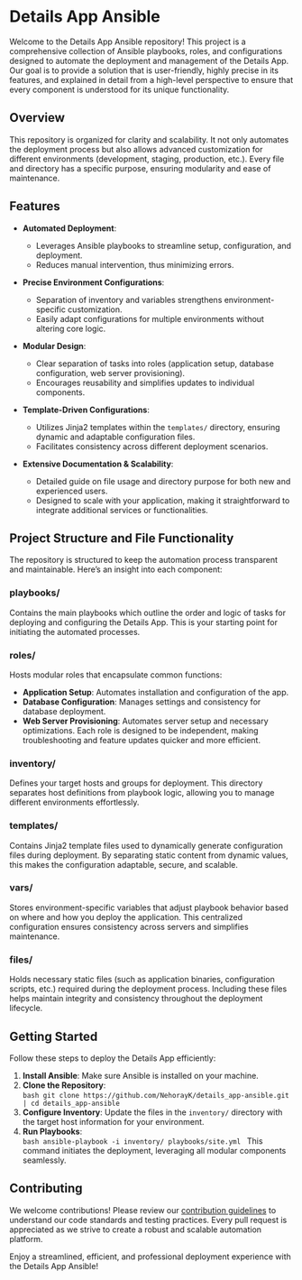 # Details App Ansible

Welcome to the Details App Ansible repository! This project is a comprehensive collection of Ansible playbooks, roles, and configurations designed to automate the deployment and management of the Details App. Our goal is to provide a solution that is user-friendly, highly precise in its features, and explained in detail from a high-level perspective to ensure that every component is understood for its unique functionality.

## Overview

This repository is organized for clarity and scalability. It not only automates the deployment process but also allows advanced customization for different environments (development, staging, production, etc.). Every file and directory has a specific purpose, ensuring modularity and ease of maintenance.

## Features

- **Automated Deployment**: 
    - Leverages Ansible playbooks to streamline setup, configuration, and deployment.
    - Reduces manual intervention, thus minimizing errors.
    
- **Precise Environment Configurations**: 
    - Separation of inventory and variables strengthens environment-specific customization.
    - Easily adapt configurations for multiple environments without altering core logic.

- **Modular Design**: 
    - Clear separation of tasks into roles (application setup, database configuration, web server provisioning).
    - Encourages reusability and simplifies updates to individual components.

- **Template-Driven Configurations**: 
    - Utilizes Jinja2 templates within the `templates/` directory, ensuring dynamic and adaptable configuration files.
    - Facilitates consistency across different deployment scenarios.

- **Extensive Documentation & Scalability**:
    - Detailed guide on file usage and directory purpose for both new and experienced users.
    - Designed to scale with your application, making it straightforward to integrate additional services or functionalities.

## Project Structure and File Functionality

The repository is structured to keep the automation process transparent and maintainable. Here’s an insight into each component:

### playbooks/
Contains the main playbooks which outline the order and logic of tasks for deploying and configuring the Details App. This is your starting point for initiating the automated processes.

### roles/
Hosts modular roles that encapsulate common functions:
- **Application Setup**: Automates installation and configuration of the app.
- **Database Configuration**: Manages settings and consistency for database deployment.
- **Web Server Provisioning**: Automates server setup and necessary optimizations.
Each role is designed to be independent, making troubleshooting and feature updates quicker and more efficient.

### inventory/
Defines your target hosts and groups for deployment. This directory separates host definitions from playbook logic, allowing you to manage different environments effortlessly.

### templates/
Contains Jinja2 template files used to dynamically generate configuration files during deployment. By separating static content from dynamic values, this makes the configuration adaptable, secure, and scalable.

### vars/
Stores environment-specific variables that adjust playbook behavior based on where and how you deploy the application. This centralized configuration ensures consistency across servers and simplifies maintenance.

### files/
Holds necessary static files (such as application binaries, configuration scripts, etc.) required during the deployment process. Including these files helps maintain integrity and consistency throughout the deployment lifecycle.

## Getting Started

Follow these steps to deploy the Details App efficiently:

1. **Install Ansible**: Make sure Ansible is installed on your machine.
2. **Clone the Repository**:  
        ```bash
git clone https://github.com/NehorayK/details_app-ansible.git | cd details_app-ansible
        ```
3. **Configure Inventory**: Update the files in the `inventory/` directory with the target host information for your environment.
4. **Run Playbooks**:  
        ```bash
        ansible-playbook -i inventory/ playbooks/site.yml
        ```
     This command initiates the deployment, leveraging all modular components seamlessly.

## Contributing

We welcome contributions! Please review our [contribution guidelines](CONTRIBUTING.md) to understand our code standards and testing practices. Every pull request is appreciated as we strive to create a robust and scalable automation platform.

Enjoy a streamlined, efficient, and professional deployment experience with the Details App Ansible!
